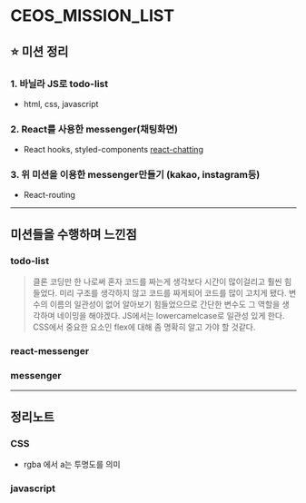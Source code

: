 # CEOS_MISSION_LIST
## :star: 미션 정리

### 1. 바닐라 JS로 todo-list
- html, css, javascript

### 2. React를 사용한 messenger(채팅화면)
- React hooks, styled-components
[react-chatting]("https://react-messenger-12th-ten.vercel.app/")

### 3. 위 미션을 이용한 messenger만들기 (kakao, instagram등)
- React-routing

---------------------------------------------------------

## 미션들을 수행하며 느낀점

### todo-list
  >클론 코딩만 한 나로써 혼자 코드를 짜는게 생각보다 시간이 많이걸리고 훨씬 힘들었다. 
  미리 구조를 생각하지 않고 코드를 짜게되어 코드를 많이 고치게 됐다.
  변수의 이름의 일관성이 없어 알아보기 힘들었으므로 간단한 변수도 그 역할을 생각하며 네이밍을 해야겠다.
  JS에서는 lowercamelcase로 일관성 있게 한다.
  CSS에서 중요한 요소인 flex에 대해 좀 명확히 알고 가야 할 것같다.

### react-messenger

### messenger


---------------------------------------------------------

## 정리노트

### CSS
- rgba 에서 a는 투명도를 의미

### javascript

